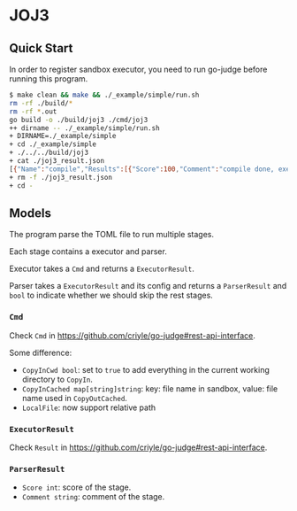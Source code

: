 # JOJ3

## Quick Start

In order to register sandbox executor, you need to run go-judge before running this program.

```bash
$ make clean && make && ./_example/simple/run.sh
rm -rf ./build/*
rm -rf *.out
go build -o ./build/joj3 ./cmd/joj3
++ dirname -- ./_example/simple/run.sh
+ DIRNAME=./_example/simple
+ cd ./_example/simple
+ ./../../build/joj3
+ cat ./joj3_result.json
[{"Name":"compile","Results":[{"Score":100,"Comment":"compile done, executor status: run time: 265269232 ns, memory: 57790464 bytes"}]},{"Name":"run","Results":[{"Score":100,"Comment":"executor status: run time: 2033735 ns, memory: 13225984 bytes"},{"Score":100,"Comment":"executor status: run time: 3117399 ns, memory: 14548992 bytes"}]}]
+ rm -f ./joj3_result.json
+ cd -
```

## Models

The program parse the TOML file to run multiple stages.

Each stage contains a executor and parser.

Executor takes a `Cmd` and returns a `ExecutorResult`.

Parser takes a `ExecutorResult` and its config and returns a `ParserResult` and `bool` to indicate whether we should skip the rest stages.

### `Cmd`

Check `Cmd` in <https://github.com/criyle/go-judge#rest-api-interface>.

Some difference:

-   `CopyInCwd bool`: set to `true` to add everything in the current working directory to `CopyIn`.
-   `CopyInCached map[string]string`: key: file name in sandbox, value: file name used in `CopyOutCached`.
-   `LocalFile`: now support relative path

### `ExecutorResult`

Check `Result` in <https://github.com/criyle/go-judge#rest-api-interface>.

### `ParserResult`

-   `Score int`: score of the stage.
-   `Comment string`: comment of the stage.
